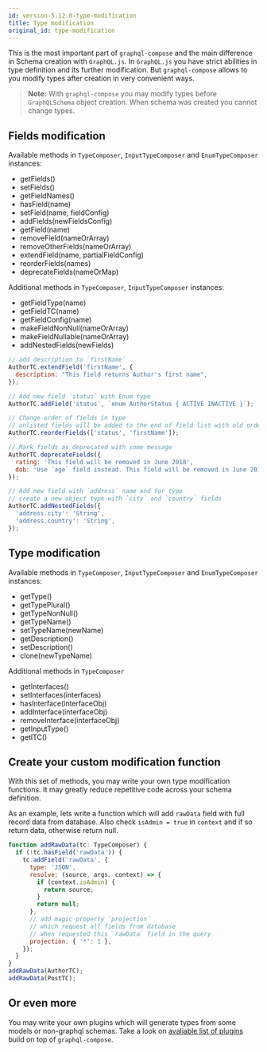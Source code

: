 ```yaml
---
id: version-5.12.0-type-modification
title: Type modification
original_id: type-modification
---
```


This is the most important part of `graphql-compose` and the main difference in Schema creation with `GraphQL.js`. In `GraphQL.js` you have strict abilities in type definition and its further modification. But `graphql-compose` allows to you modify types after creation in very convenient ways.

> **Note:** With `graphql-compose` you may modify types before `GraphQLSchema` object creation. When schema was created you cannot change types.

## Fields modification

Available methods in `TypeComposer`, `InputTypeComposer` and `EnumTypeComposer` instances:

- getFields()
- setFields()
- getFieldNames()
- hasField(name)
- setField(name, fieldConfig)
- addFields(newFieldsConfig)
- getField(name)
- removeField(nameOrArray)
- removeOtherFields(nameOrArray)
- extendField(name, partialFieldConfig)
- reorderFields(names)
- deprecateFields(nameOrMap)

Additional methods in `TypeComposer`, `InputTypeComposer` instances:

- getFieldType(name)
- getFieldTC(name)
- getFieldConfig(name)
- makeFieldNonNull(nameOrArray)
- makeFieldNullable(nameOrArray)
- addNestedFields(newFields)

```js
// add description to `firstName`
AuthorTC.extendField('firstName', {
  description: "This field returns Author's first name",
});

// Add new field `status` with Enum type
AuthorTC.addField('status', `enum AuthorStatus { ACTIVE INACTIVE }`);

// Change order of fields in type
// unlisted fields will be added to the end of field list with old order
AuthorTC.reorderFields(['status', 'firstName']);

// Mark fields as deprecated with some message
AuthorTC.deprecateFields({
  rating: 'This field will be removed in June 2018',
  dob: 'Use `age` field instead. This field will be removed in June 2018',
});

// Add new field with `address` name and for type
// create a new object type with `city` and `country` fields
AuthorTC.addNestedFields({
  'address.city': 'String',
  'address.country': 'String',
});
```

## Type modification

Available methods in `TypeComposer`, `InputTypeComposer` and `EnumTypeComposer` instances:

- getType()
- getTypePlural()
- getTypeNonNull()
- getTypeName()
- setTypeName(newName)
- getDescription()
- setDescription()
- clone(newTypeName)

Additional methods in `TypeComposer`

- getInterfaces()
- setInterfaces(interfaces)
- hasInterface(interfaceObj)
- addInterface(interfaceObj)
- removeInterface(interfaceObj)
- getInputType()
- getITC()

## Create your custom modification function

With this set of methods, you may write your own type modification functions. It may greatly reduce repetitive code across your schema definition.

As an example, lets write a function which will add `rawData` field with full record data from database. Also check `isAdmin = true` in `context` and if so return data, otherwise return null.

```js
function addRawData(tc: TypeComposer) {
  if (!tc.hasField('rawData')) {
    tc.addField('rawData', {
      type: 'JSON',
      resolve: (source, args, context) => {
        if (context.isAdmin) {
          return source;
        }
        return null;
      },
      // add magic property `projection`
      // which request all fields from database
      // when requested this `rawData` field in the query
      projection: { '*': 1 },
    });
  }
}
addRawData(AuthorTC);
addRawData(PostTC);
```

## Or even more

You may write your own plugins which will generate types from some models or non-graphql schemas. Take a look on [avaliable list of plugins](plugins/list-of-plugins.md) build on top of `graphql-compose`.
